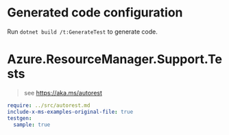 # Generated code configuration

Run `dotnet build /t:GenerateTest` to generate code.

# Azure.ResourceManager.Support.Tests

> see https://aka.ms/autorest
``` yaml
require: ../src/autorest.md
include-x-ms-examples-original-file: true
testgen:
  sample: true
```